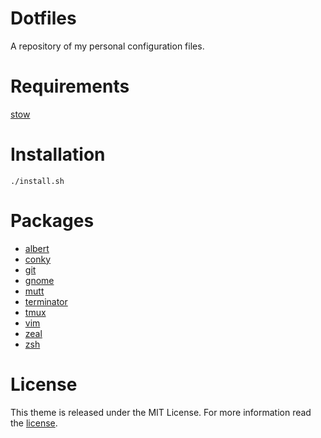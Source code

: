 # Dotfiles

A repository of my personal configuration files.

# Requirements

[stow](http://www.gnu.org/software/stow/)

# Installation

```shell
./install.sh
```

# Packages
* [albert](https://github.com/ManuelSchneid3r/albert)
* [conky](https://github.com/brndnmtthws/conky)
* [git](https://git-scm.com/)
* [gnome](https://www.gnome.org/)
* [mutt](http://www.mutt.org/)
* [terminator](https://gnometerminator.blogspot.nl/p/introduction.html)
* [tmux](https://tmux.github.io/)
* [vim](http://www.vim.org/)
* [zeal](https://zealdocs.org/)
*  [zsh](https://www.zsh.org/)

# License

This theme is released under the MIT License. For more information read the [license][license].

[license]: https://github.com/alrayyes/dotfiles/blob/master/LICENSE.md
